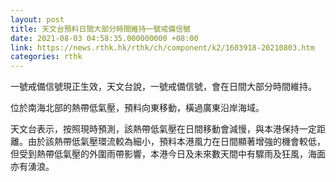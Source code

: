 ```yaml
---
layout: post
title: 天文台預料日間大部分時間維持一號戒備信號
date: 2021-08-03 04:58:35.000000000 +08:00
link: https://news.rthk.hk/rthk/ch/component/k2/1603918-20210803.htm
categories: rthk
---
```


一號戒備信號現正生效，天文台說，一號戒備信號，會在日間大部分時間維持。

位於南海北部的熱帶低氣壓，預料向東移動，橫過廣東沿岸海域。

天文台表示，按照現時預測，該熱帶低氣壓在日間移動會減慢，與本港保持一定距離。由於該熱帶低氣壓環流較為細小，預料本港風力在日間顯著增強的機會較低，但受到熱帶低氣壓的外圍雨帶影響，本港今日及未來數天間中有驟雨及狂風，海面亦有湧浪。
